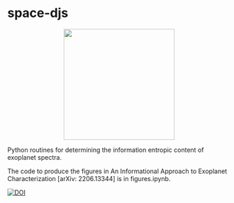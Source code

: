 # space-djs

<p align="center">
  <img src="https://user-images.githubusercontent.com/18745184/188200450-f8cd4c5c-5820-4cc6-935e-1cd2cb291eaa.jpg" width="250" height="250">
</p>

Python routines for determining the information entropic content of exoplanet spectra. 

The code to produce the figures in An Informational Approach to Exoplanet Characterization [arXiv: 2206.13344] is in figures.ipynb.

[![DOI](https://zenodo.org/badge/409330214.svg)](https://zenodo.org/badge/latestdoi/409330214)

